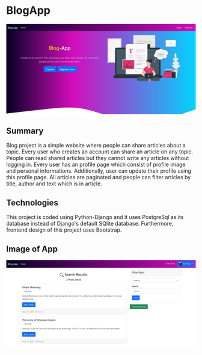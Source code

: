 # BlogApp

<p align="center">
  <img src="media/backgrounds/intro.jpg">

</p>


## Summary 
  Blog project is a simple website where people can share articles about a topic. Every user who creates an account can share an article on any topic. People can read shared articles but they cannot write any articles without logging in. Every user has an profile page which consist of profile image and personal informations. Additionally, user can update their profile using this profile page. All articles are paginated and people can filter articles by title, author and text which is in article. 

## Technologies
This project is coded using Python-Django and it uses PostgreSql as its database instead of Django's default SQlite database. Furthermore, frontend design of this project uses Bootstrap.

## Image of App
<p align="center">
  <img src="media/backgrounds/posts.jpg">

</p>
